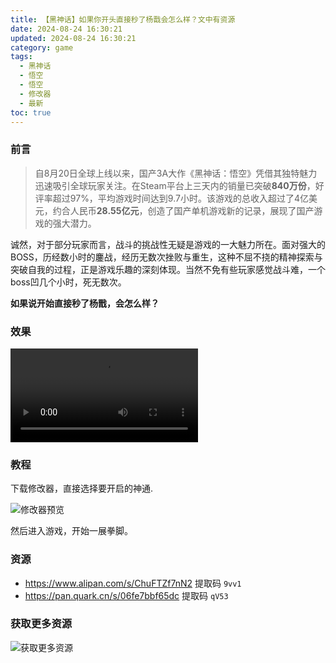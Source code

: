 ```yaml
---
title: 【黑神话】如果你开头直接秒了杨戬会怎么样？文中有资源
date: 2024-08-24 16:30:21
updated: 2024-08-24 16:30:21
category: game
tags:
  - 黑神话
  - 悟空
  - 悟空
  - 修改器
  - 最新
toc: true
---
```

### 前言

>  自8月20日全球上线以来，国产3A大作《黑神话：悟空》凭借其独特魅力迅速吸引全球玩家关注。在Steam平台上三天内的销量已突破**840万份**，好评率超过97%，平均游戏时间达到9.7小时。该游戏的总收入超过了4亿美元，约合人民币**28.55亿元**，创造了国产单机游戏新的记录，展现了国产游戏的强大潜力。


诚然，对于部分玩家而言，战斗的挑战性无疑是游戏的一大魅力所在。面对强大的BOSS，历经数小时的鏖战，经历无数次挫败与重生，这种不屈不挠的精神探索与突破自我的过程，正是游戏乐趣的深刻体现。当然不免有些玩家感觉战斗难，一个boss凹几个小时，死无数次。


**如果说开始直接秒了杨戬，会怎么样？**

### 效果

<video src="/img/black-monkey/如果你用风灵月影直接秒了杨戬会怎么样.mp4" controls="controls"></video>

<!-- more -->

### 教程

下载修改器，直接选择要开启的神通.

<img src="/img/black-monkey/修改器预览.png" alt="修改器预览" style="zoom:100%;" />

然后进入游戏，开始一展拳脚。

### 资源

- https://www.alipan.com/s/ChuFTZf7nN2 提取码 `9vv1`
- https://pan.quark.cn/s/06fe7bbf65dc 提取码 `qV53`

### 获取更多资源

<img src="/img/black-monkey/获取更多资源.png" alt="获取更多资源" style="zoom:100%;" />